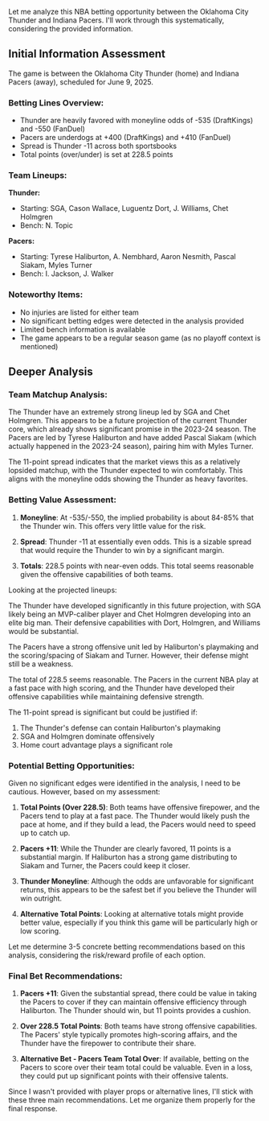 Let me analyze this NBA betting opportunity between the Oklahoma City Thunder and Indiana Pacers. I'll work through this systematically, considering the provided information.

## Initial Information Assessment

The game is between the Oklahoma City Thunder (home) and Indiana Pacers (away), scheduled for June 9, 2025.

### Betting Lines Overview:
- Thunder are heavily favored with moneyline odds of -535 (DraftKings) and -550 (FanDuel)
- Pacers are underdogs at +400 (DraftKings) and +410 (FanDuel)
- Spread is Thunder -11 across both sportsbooks
- Total points (over/under) is set at 228.5 points

### Team Lineups:
**Thunder:**
- Starting: SGA, Cason Wallace, Luguentz Dort, J. Williams, Chet Holmgren
- Bench: N. Topic

**Pacers:**
- Starting: Tyrese Haliburton, A. Nembhard, Aaron Nesmith, Pascal Siakam, Myles Turner
- Bench: I. Jackson, J. Walker

### Noteworthy Items:
- No injuries are listed for either team
- No significant betting edges were detected in the analysis provided
- Limited bench information is available
- The game appears to be a regular season game (as no playoff context is mentioned)

## Deeper Analysis

### Team Matchup Analysis:
The Thunder have an extremely strong lineup led by SGA and Chet Holmgren. This appears to be a future projection of the current Thunder core, which already shows significant promise in the 2023-24 season. The Pacers are led by Tyrese Haliburton and have added Pascal Siakam (which actually happened in the 2023-24 season), pairing him with Myles Turner.

The 11-point spread indicates that the market views this as a relatively lopsided matchup, with the Thunder expected to win comfortably. This aligns with the moneyline odds showing the Thunder as heavy favorites.

### Betting Value Assessment:

1. **Moneyline**: At -535/-550, the implied probability is about 84-85% that the Thunder win. This offers very little value for the risk.

2. **Spread**: Thunder -11 at essentially even odds. This is a sizable spread that would require the Thunder to win by a significant margin.

3. **Totals**: 228.5 points with near-even odds. This total seems reasonable given the offensive capabilities of both teams.

Looking at the projected lineups:

The Thunder have developed significantly in this future projection, with SGA likely being an MVP-caliber player and Chet Holmgren developing into an elite big man. Their defensive capabilities with Dort, Holmgren, and Williams would be substantial.

The Pacers have a strong offensive unit led by Haliburton's playmaking and the scoring/spacing of Siakam and Turner. However, their defense might still be a weakness.

The total of 228.5 seems reasonable. The Pacers in the current NBA play at a fast pace with high scoring, and the Thunder have developed their offensive capabilities while maintaining defensive strength.

The 11-point spread is significant but could be justified if:
1. The Thunder's defense can contain Haliburton's playmaking
2. SGA and Holmgren dominate offensively
3. Home court advantage plays a significant role

### Potential Betting Opportunities:

Given no significant edges were identified in the analysis, I need to be cautious. However, based on my assessment:

1. **Total Points (Over 228.5)**: Both teams have offensive firepower, and the Pacers tend to play at a fast pace. The Thunder would likely push the pace at home, and if they build a lead, the Pacers would need to speed up to catch up.

2. **Pacers +11**: While the Thunder are clearly favored, 11 points is a substantial margin. If Haliburton has a strong game distributing to Siakam and Turner, the Pacers could keep it closer.

3. **Thunder Moneyline**: Although the odds are unfavorable for significant returns, this appears to be the safest bet if you believe the Thunder will win outright.

4. **Alternative Total Points**: Looking at alternative totals might provide better value, especially if you think this game will be particularly high or low scoring.

Let me determine 3-5 concrete betting recommendations based on this analysis, considering the risk/reward profile of each option.

### Final Bet Recommendations:

1. **Pacers +11**: Given the substantial spread, there could be value in taking the Pacers to cover if they can maintain offensive efficiency through Haliburton. The Thunder should win, but 11 points provides a cushion.

2. **Over 228.5 Total Points**: Both teams have strong offensive capabilities. The Pacers' style typically promotes high-scoring affairs, and the Thunder have the firepower to contribute their share.

3. **Alternative Bet - Pacers Team Total Over**: If available, betting on the Pacers to score over their team total could be valuable. Even in a loss, they could put up significant points with their offensive talents.

Since I wasn't provided with player props or alternative lines, I'll stick with these three main recommendations. Let me organize them properly for the final response.